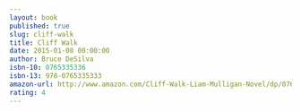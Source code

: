 ```yaml
---
layout: book
published: true
slug: cliff-walk
title: Cliff Walk
date: 2015-01-08 00:00:00
author: Bruce DeSilva
isbn-10: 0765335336
isbn-13: 978-0765335333
amazon-url: http://www.amazon.com/Cliff-Walk-Liam-Mulligan-Novel/dp/0765335336/ref=sr_1_1?s=books&ie=UTF8&qid=1434745061&sr=1-1&keywords=cliff+walk
rating: 4
---
```

